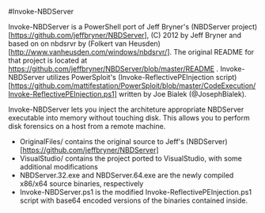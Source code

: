 #Invoke-NBDServer

Invoke-NBDServer is a PowerShell port of Jeff Bryner's (NBDServer project)[https://github.com/jeffbryner/NBDServer], (C) 2012 by Jeff Bryner and based on on nbdsrvr by (Folkert van Heusden)[http://www.vanheusden.com/windows/nbdsrvr/]. The original README for that project is located at https://github.com/jeffbryner/NBDServer/blob/master/README . Invoke-NBDServer utilizes PowerSploit's (Invoke-ReflectivePEInjection script)[https://github.com/mattifestation/PowerSploit/blob/master/CodeExecution/Invoke-ReflectivePEInjection.ps1] written by Joe Bialek (@JosephBialek).


Invoke-NBDServer lets you inject the architeture appropriate NBDServer executable into memory without touching disk. This allows you to perform disk forensics on a host from a remote machine.


* OriginalFiles/ contains the original source to Jeff's (NBDServer)[https://github.com/jeffbryner/NBDServer]
* VisualStudio/ contains the project ported to VisualStudio, with some additional modifications
* NBDServer.32.exe and NBDServer.64.exe are the newly compiled x86/x64 source binaries, respectively
* Invoke-NBDServer.ps1 is the modified Invoke-ReflectivePEInjection.ps1 script with base64 encoded versions of the binaries contained inside.

